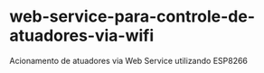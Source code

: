 # web-service-para-controle-de-atuadores-via-wifi
 Acionamento de atuadores via Web Service utilizando ESP8266
